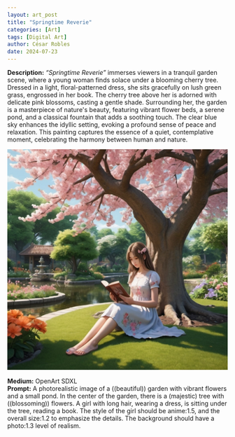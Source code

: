 ```yaml
---
layout: art_post
title: "Springtime Reverie"
categories: [Art]
tags: [Digital Art]
author: César Robles
date: 2024-07-23
---
```

**Description:** *“Springtime Reverie”* immerses viewers in a tranquil garden scene, where a young woman finds solace under a blooming cherry tree. Dressed in a light, floral-patterned dress, she sits gracefully on lush green grass, engrossed in her book. The cherry tree above her is adorned with delicate pink blossoms, casting a gentle shade. Surrounding her, the garden is a masterpiece of nature's beauty, featuring vibrant flower beds, a serene pond, and a classical fountain that adds a soothing touch. The clear blue sky enhances the idyllic setting, evoking a profound sense of peace and relaxation. This painting captures the essence of a quiet, contemplative moment, celebrating the harmony between human and nature.

![Golden Gate Starry Night](/imag/digital_art/springtime_reverie.jpg)

**Medium:** OpenArt SDXL\
**Prompt:** A photorealistic image of a ((beautiful)) garden with vibrant flowers and a small pond. In the center of the garden, there is a (majestic) tree with ((blossoming)) flowers. A girl with long hair, wearing a dress, is sitting under the tree, reading a book. The style of the girl should be anime:1.5, and the overall size:1.2 to emphasize the details. The background should have a photo:1.3 level of realism.